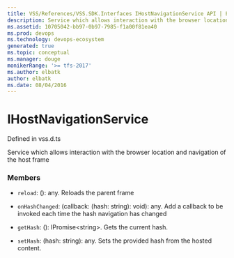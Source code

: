 ```yaml
---
title: VSS/References/VSS.SDK.Interfaces IHostNavigationService API | Extensions for Visual Studio Team Services
description: Service which allows interaction with the browser location and navigation of the host frame
ms.assetid: 10705042-bb97-0b97-7985-f1a00f81ea40
ms.prod: devops
ms.technology: devops-ecosystem
generated: true
ms.topic: conceptual
ms.manager: douge
monikerRange: '>= tfs-2017'
ms.author: elbatk
author: elbatk
ms.date: 08/04/2016
---
```


# IHostNavigationService

Defined in vss.d.ts


Service which allows interaction with the browser location and navigation of the host frame 

### Members

* `reload`: (): any. Reloads the parent frame

* `onHashChanged`: (callback: (hash: string): void): any. Add a callback to be invoked each time the hash navigation has changed

* `getHash`: (): IPromise&lt;string&gt;. Gets the current hash.

* `setHash`: (hash: string): any. Sets the provided hash from the hosted content.

